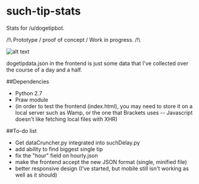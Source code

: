 such-tip-stats
==============

Stats for /u/dogetipbot.

/!\ Prototype / proof of concept / Work in progress. /!\


![alt text](http://i.imgur.com/xv9Asp0.png "Screenshot")


dogetipdata.json in the frontend is just some data that I've collected over the course of a day and a half.

##Dependencies
 - Python 2.7
 - Praw module
 - (in order to test the frontend (index.html), you may need to store it on a local server such as Wamp, or the one that Brackets uses -- Javascript doesn't like fetching local files with XHR)

##To-do list
 - Get dataCruncher.py integrated into suchDelay.py
 - add ability to find biggest single tip
 - fix the "hour" field on hourly.json
 - make the frontend accept the new JSON format (single, minified file)
 - better responsive design (I've started, but mobile still isn't working as well as it should)
